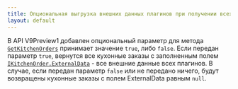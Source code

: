```yaml
---
title: Опциональная выгрузка внешних данных плагинов при получении всех кухонных заказов
layout: default
---
```


В API V9Preview1 добавлен опциональный параметр для метода [`GetKitchenOrders`](https://iiko.github.io/front.api.sdk/v9/html/M_Resto_Front_Api_IOperationService_GetKitchenOrders.htm) принимает значение `true`, либо `false`.
Если передан параметр `true`, вернутся все кухонные заказы с заполненным полем [`IKitchenOrder.ExternalData`](https://iiko.github.io/front.api.sdk/v9/html/P_Resto_Front_Api_Data_Kitchen_IKitchenOrder_ExternalData.htm) - все внешние данные всех плагинов. В случае, если передан параметр `false` или не передано ничего, будут возвращены кухонные заказы с полем ExternalData равным `null`.